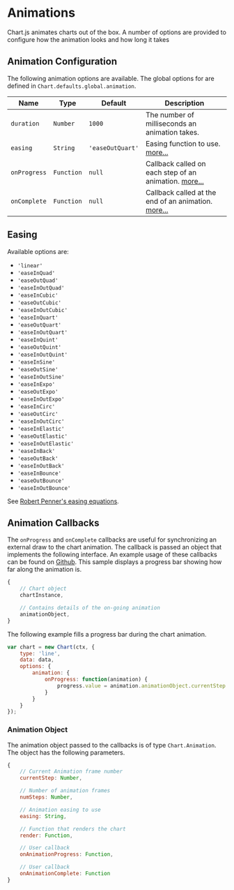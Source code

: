 # Animations

Chart.js animates charts out of the box. A number of options are provided to configure how the animation looks and how long it takes

## Animation Configuration

The following animation options are available. The global options for are defined in `Chart.defaults.global.animation`.

| Name | Type | Default | Description
| -----| ---- | --------| -----------
| `duration` | `Number` | `1000` | The number of milliseconds an animation takes.
| `easing` | `String` | `'easeOutQuart'` | Easing function to use. [more...](#easing)
| `onProgress` | `Function` | `null` | Callback called on each step of an animation. [more...](#animation-callbacks)
| `onComplete` | `Function` | `null` | Callback called at the end of an animation. [more...](#animation-callbacks)

## Easing
 Available options are: 
* `'linear'`
* `'easeInQuad'`
* `'easeOutQuad'`
* `'easeInOutQuad'`
* `'easeInCubic'`
* `'easeOutCubic'`
* `'easeInOutCubic'`
* `'easeInQuart'`
* `'easeOutQuart'`
* `'easeInOutQuart'`
* `'easeInQuint'`
* `'easeOutQuint'`
* `'easeInOutQuint'`
* `'easeInSine'`
* `'easeOutSine'`
* `'easeInOutSine'`
* `'easeInExpo'`
* `'easeOutExpo'`
* `'easeInOutExpo'`
* `'easeInCirc'`
* `'easeOutCirc'`
* `'easeInOutCirc'`
* `'easeInElastic'`
* `'easeOutElastic'`
* `'easeInOutElastic'`
* `'easeInBack'`
* `'easeOutBack'`
* `'easeInOutBack'`
* `'easeInBounce'`
* `'easeOutBounce'`
* `'easeInOutBounce'`

See [Robert Penner's easing equations](http://robertpenner.com/easing/).

## Animation Callbacks

The `onProgress` and `onComplete` callbacks are useful for synchronizing an external draw to the chart animation. The callback is passed an object that implements the following interface. An example usage of these callbacks can be found on [Github](https://github.com/chartjs/Chart.js/blob/master/samples/animation/progress-bar.html). This sample displays a progress bar showing how far along the animation is.

```javascript
{
    // Chart object
    chartInstance,

    // Contains details of the on-going animation
    animationObject,
}
```


The following example fills a progress bar during the chart animation. 
```javascript
var chart = new Chart(ctx, {
    type: 'line',
    data: data,
    options: {
        animation: {
            onProgress: function(animation) {
                progress.value = animation.animationObject.currentStep / animation.animationObject.numSteps;
            }
        }
    }
});
```

### Animation Object

The animation object passed to the callbacks is of type `Chart.Animation`. The object has the following parameters.

```javascript
{
    // Current Animation frame number
    currentStep: Number,

    // Number of animation frames
    numSteps: Number,

    // Animation easing to use
    easing: String,

    // Function that renders the chart
    render: Function,

    // User callback
    onAnimationProgress: Function,

    // User callback
    onAnimationComplete: Function
}
```